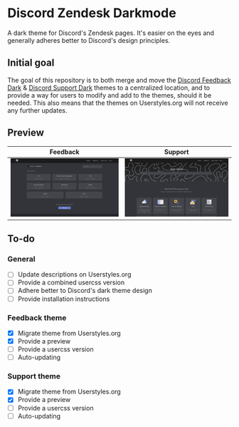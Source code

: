 # Discord Zendesk Darkmode

A dark theme for Discord's Zendesk pages. It's easier on the eyes and generally adheres better to Discord's design principles.

## Initial goal

The goal of this repository is to both merge and move the [Discord Feedback Dark](https://userstyles.org/styles/165795) & [Discord Support Dark](https://userstyles.org/styles/166961) themes to a centralized location, and to provide a way for users to modify and add to the themes, should it be needed. This also means that the themes on Userstyles.org will not receive any further updates.

## Preview

| Feedback | Support |
|----------|---------|
| ![Feedback after](./images/screenshots/feedback_after.png) | ![Support after](./images/screenshots/support_after.png) |

## To-do

### General

- [ ] Update descriptions on Userstyles.org
- [ ] Provide a combined usercss version
- [ ] Adhere better to Discord's dark theme design
- [ ] Provide installation instructions

### Feedback theme

- [x] Migrate theme from Userstyles.org
- [x] Provide a preview
- [ ] Provide a usercss version
- [ ] Auto-updating

### Support theme

- [x] Migrate theme from Userstyles.org
- [x] Provide a preview
- [ ] Provide a usercss version
- [ ] Auto-updating
